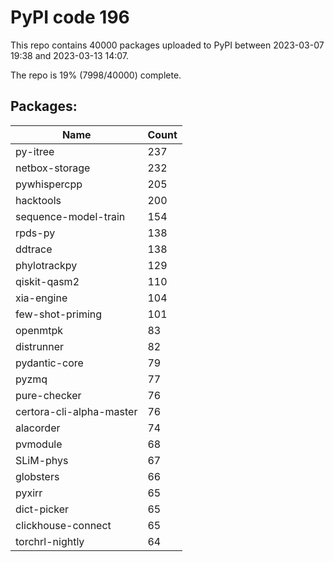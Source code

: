 # PyPI code 196

This repo contains 40000 packages uploaded to PyPI between 
2023-03-07 19:38 and 2023-03-13 14:07.

The repo is 19% (7998/40000) complete.

## Packages:

| Name  | Count |
| ----- | ----- |
| py-itree | 237 |
| netbox-storage | 232 |
| pywhispercpp | 205 |
| hacktools | 200 |
| sequence-model-train | 154 |
| rpds-py | 138 |
| ddtrace | 138 |
| phylotrackpy | 129 |
| qiskit-qasm2 | 110 |
| xia-engine | 104 |
| few-shot-priming | 101 |
| openmtpk | 83 |
| distrunner | 82 |
| pydantic-core | 79 |
| pyzmq | 77 |
| pure-checker | 76 |
| certora-cli-alpha-master | 76 |
| alacorder | 74 |
| pvmodule | 68 |
| SLiM-phys | 67 |
| globsters | 66 |
| pyxirr | 65 |
| dict-picker | 65 |
| clickhouse-connect | 65 |
| torchrl-nightly | 64 |


